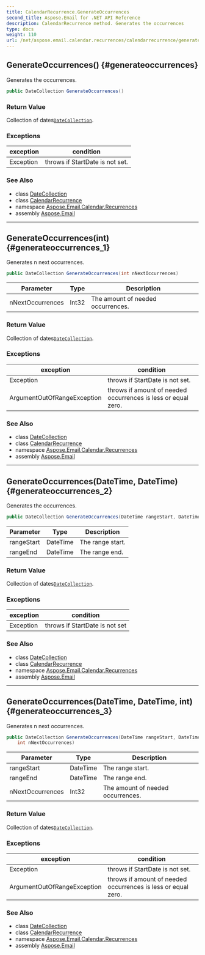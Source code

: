 ```yaml
---
title: CalendarRecurrence.GenerateOccurrences
second_title: Aspose.Email for .NET API Reference
description: CalendarRecurrence method. Generates the occurrences
type: docs
weight: 110
url: /net/aspose.email.calendar.recurrences/calendarrecurrence/generateoccurrences/
---
```

## GenerateOccurrences() {#generateoccurrences}

Generates the occurrences.

```csharp
public DateCollection GenerateOccurrences()
```

### Return Value

Collection of dates[`DateCollection`](../../datecollection/).

### Exceptions

| exception | condition |
| --- | --- |
| Exception | throws if StartDate is not set. |

### See Also

* class [DateCollection](../../datecollection/)
* class [CalendarRecurrence](../)
* namespace [Aspose.Email.Calendar.Recurrences](../../calendarrecurrence/)
* assembly [Aspose.Email](../../../)

---

## GenerateOccurrences(int) {#generateoccurrences_1}

Generates n next occurrences.

```csharp
public DateCollection GenerateOccurrences(int nNextOccurrences)
```

| Parameter | Type | Description |
| --- | --- | --- |
| nNextOccurrences | Int32 | The amount of needed occurrences. |

### Return Value

Collection of dates[`DateCollection`](../../datecollection/).

### Exceptions

| exception | condition |
| --- | --- |
| Exception | throws if StartDate is not set. |
| ArgumentOutOfRangeException | throws if amount of needed occurrences is less or equal zero. |

### See Also

* class [DateCollection](../../datecollection/)
* class [CalendarRecurrence](../)
* namespace [Aspose.Email.Calendar.Recurrences](../../calendarrecurrence/)
* assembly [Aspose.Email](../../../)

---

## GenerateOccurrences(DateTime, DateTime) {#generateoccurrences_2}

Generates the occurrences.

```csharp
public DateCollection GenerateOccurrences(DateTime rangeStart, DateTime rangeEnd)
```

| Parameter | Type | Description |
| --- | --- | --- |
| rangeStart | DateTime | The range start. |
| rangeEnd | DateTime | The range end. |

### Return Value

Collection of dates[`DateCollection`](../../datecollection/).

### Exceptions

| exception | condition |
| --- | --- |
| Exception | throws if StartDate is not set |

### See Also

* class [DateCollection](../../datecollection/)
* class [CalendarRecurrence](../)
* namespace [Aspose.Email.Calendar.Recurrences](../../calendarrecurrence/)
* assembly [Aspose.Email](../../../)

---

## GenerateOccurrences(DateTime, DateTime, int) {#generateoccurrences_3}

Generates n next occurrences.

```csharp
public DateCollection GenerateOccurrences(DateTime rangeStart, DateTime rangeEnd, 
    int nNextOccurrences)
```

| Parameter | Type | Description |
| --- | --- | --- |
| rangeStart | DateTime | The range start. |
| rangeEnd | DateTime | The range end. |
| nNextOccurrences | Int32 | The amount of needed occurrences. |

### Return Value

Collection of dates[`DateCollection`](../../datecollection/).

### Exceptions

| exception | condition |
| --- | --- |
| Exception | throws if StartDate is not set. |
| ArgumentOutOfRangeException | throws if amount of needed occurrences is less or equal zero. |

### See Also

* class [DateCollection](../../datecollection/)
* class [CalendarRecurrence](../)
* namespace [Aspose.Email.Calendar.Recurrences](../../calendarrecurrence/)
* assembly [Aspose.Email](../../../)


